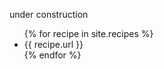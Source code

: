 ---
---

under construction

<ul>
{% for recipe in site.recipes %}
  <li>{{ recipe.url }}</li>
{% endfor %}
</ul>
